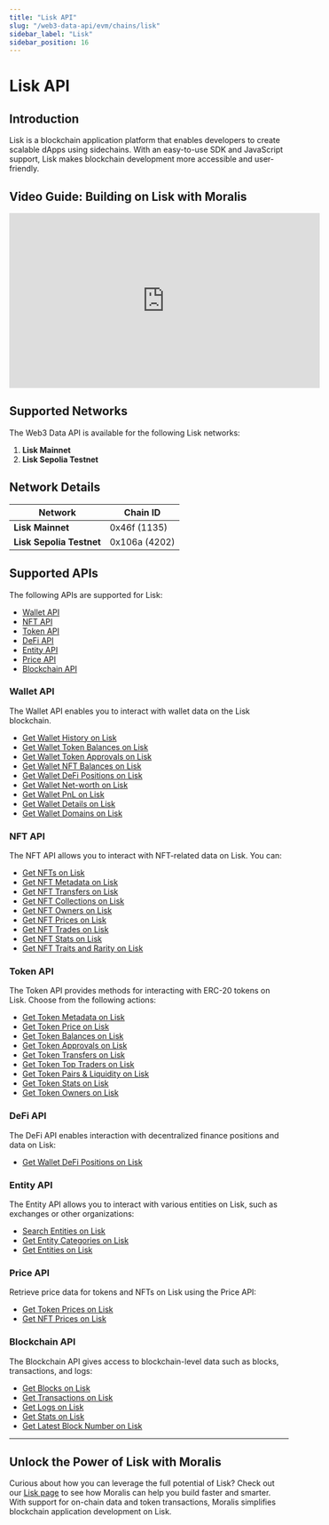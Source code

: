 ```yaml
---
title: "Lisk API"
slug: "/web3-data-api/evm/chains/lisk"
sidebar_label: "Lisk"
sidebar_position: 16
---
```


# Lisk API

## Introduction

Lisk is a blockchain application platform that enables developers to create scalable dApps using sidechains. With an easy-to-use SDK and JavaScript support, Lisk makes blockchain development more accessible and user-friendly.

## Video Guide: Building on Lisk with Moralis

<iframe width="560" height="315" src="https://www.youtube.com/embed/4CWDMgWAdV4" title="Building on Lisk with Moralis APIs: The Ultimate Guide for Developers" frameborder="0" allow="accelerometer; autoplay; clipboard-write; encrypted-media; gyroscope; picture-in-picture" allowfullscreen></iframe>

## Supported Networks

The Web3 Data API is available for the following Lisk networks:

1. **Lisk Mainnet**
2. **Lisk Sepolia Testnet**

## Network Details

| Network | Chain ID |
| ---- | ---- |
| **Lisk Mainnet**         | 0x46f (1135)  |
| **Lisk Sepolia Testnet** | 0x106a (4202) |

## Supported APIs

The following APIs are supported for Lisk:

<ul>
  <li><a href="/web3-data-api/evm/reference#wallet-api">Wallet API</a></li>
  <li><a href="/web3-data-api/evm/reference#nft-api">NFT API</a></li>
  <li><a href="/web3-data-api/evm/reference#token-api">Token API</a></li>
  <li><a href="/web3-data-api/evm/reference#defi-api">DeFi API</a></li>
  <li><a href="/web3-data-api/evm/reference#entity-api">Entity API</a></li>
  <li><a href="/web3-data-api/evm/reference#price-api">Price API</a></li>
  <li><a href="/web3-data-api/evm/reference#blockchain-api">Blockchain API</a></li>
</ul>

### Wallet API

The Wallet API enables you to interact with wallet data on the Lisk blockchain.

<ul>
  <li><a href="/web3-data-api/evm/reference#get-wallet-history">Get Wallet History on Lisk</a></li>
  <li><a href="/web3-data-api/evm/reference#get-wallet-token-balances">Get Wallet Token Balances on Lisk</a></li>
  <li><a href="/web3-data-api/evm/reference#get-wallet-token-approvals">Get Wallet Token Approvals on Lisk</a></li>
  <li><a href="/web3-data-api/evm/reference#get-wallet-nfts">Get Wallet NFT Balances on Lisk</a></li>
  <li><a href="/web3-data-api/evm/reference#get-wallet-defi-positions">Get Wallet DeFi Positions on Lisk</a></li>
  <li><a href="/web3-data-api/evm/reference#get-wallet-net-worth">Get Wallet Net-worth on Lisk</a></li>
  <li><a href="/web3-data-api/evm/reference#get-wallet-pnl">Get Wallet PnL on Lisk</a></li>
  <li><a href="/web3-data-api/evm/reference#get-wallet-details">Get Wallet Details on Lisk</a></li>
  <li><a href="/web3-data-api/evm/reference#get-wallet-domains">Get Wallet Domains on Lisk</a></li>
</ul>

### NFT API

The NFT API allows you to interact with NFT-related data on Lisk. You can:

<ul>
  <li><a href="/web3-data-api/evm/reference#get-nfts">Get NFTs on Lisk</a></li>
  <li><a href="/web3-data-api/evm/reference#get-nft-metadata">Get NFT Metadata on Lisk</a></li>
  <li><a href="/web3-data-api/evm/reference#get-nft-transfers">Get NFT Transfers on Lisk</a></li>
  <li><a href="/web3-data-api/evm/reference#get-nft-collections">Get NFT Collections on Lisk</a></li>
  <li><a href="/web3-data-api/evm/reference#get-nft-owners">Get NFT Owners on Lisk</a></li>
  <li><a href="/web3-data-api/evm/reference#get-nft-prices">Get NFT Prices on Lisk</a></li>
  <li><a href="/web3-data-api/evm/reference#get-nft-trades">Get NFT Trades on Lisk</a></li>
  <li><a href="/web3-data-api/evm/reference#get-nft-stats">Get NFT Stats on Lisk</a></li>
  <li><a href="/web3-data-api/evm/reference#get-nft-traits-and-rarity">Get NFT Traits and Rarity on Lisk</a></li>
</ul>

### Token API

The Token API provides methods for interacting with ERC-20 tokens on Lisk. Choose from the following actions:

<ul>
  <li><a href="/web3-data-api/evm/reference#get-token-metadata">Get Token Metadata on Lisk</a></li>
  <li><a href="/web3-data-api/evm/reference#get-token-price">Get Token Price on Lisk</a></li>
  <li><a href="/web3-data-api/evm/reference#get-token-balances">Get Token Balances on Lisk</a></li>
  <li><a href="/web3-data-api/evm/reference#get-token-approvals">Get Token Approvals on Lisk</a></li>
  <li><a href="/web3-data-api/evm/reference#get-token-transfers">Get Token Transfers on Lisk</a></li>
  <li><a href="/web3-data-api/evm/reference#get-token-top-traders">Get Token Top Traders on Lisk</a></li>
  <li><a href="/web3-data-api/evm/reference#get-token-pairs--liquidity">Get Token Pairs & Liquidity on Lisk</a></li>
  <li><a href="/web3-data-api/evm/reference#get-token-stats">Get Token Stats on Lisk</a></li>
  <li><a href="/web3-data-api/evm/reference#get-token-owners">Get Token Owners on Lisk</a></li>
</ul>

### DeFi API

The DeFi API enables interaction with decentralized finance positions and data on Lisk:

<ul>
  <li><a href="/web3-data-api/evm/reference#get-wallet-defi-positions">Get Wallet DeFi Positions on Lisk</a></li>
</ul>

### Entity API

The Entity API allows you to interact with various entities on Lisk, such as exchanges or other organizations:

<ul>
  <li><a href="/web3-data-api/evm/reference#search-entities">Search Entities on Lisk</a></li>
  <li><a href="/web3-data-api/evm/reference#get-entity-categories">Get Entity Categories on Lisk</a></li>
  <li><a href="/web3-data-api/evm/reference#get-entities">Get Entities on Lisk</a></li>
</ul>

### Price API

Retrieve price data for tokens and NFTs on Lisk using the Price API:

<ul>
  <li><a href="/web3-data-api/evm/reference#get-token-prices">Get Token Prices on Lisk</a></li>
  <li><a href="/web3-data-api/evm/reference#get-nft-prices">Get NFT Prices on Lisk</a></li>
</ul>

### Blockchain API

The Blockchain API gives access to blockchain-level data such as blocks, transactions, and logs:

<ul>
  <li><a href="/web3-data-api/evm/reference#get-blocks">Get Blocks on Lisk</a></li>
  <li><a href="/web3-data-api/evm/reference#get-transactions">Get Transactions on Lisk</a></li>
  <li><a href="/web3-data-api/evm/reference#get-logs">Get Logs on Lisk</a></li>
  <li><a href="/web3-data-api/evm/reference#get-stats">Get Stats on Lisk</a></li>
  <li><a href="/web3-data-api/evm/reference#get-latest-block-number">Get Latest Block Number on Lisk</a></li>
</ul>

---

## Unlock the Power of Lisk with Moralis

Curious about how you can leverage the full potential of Lisk? Check out our [Lisk page](https://developers.moralis.com/chains/lisk/) to see how Moralis can help you build faster and smarter. With support for on-chain data and token transactions, Moralis simplifies blockchain application development on Lisk.
